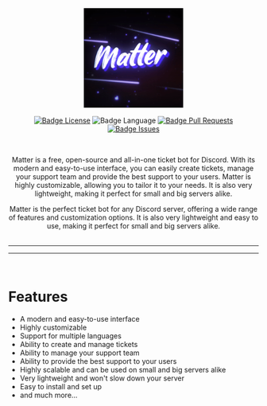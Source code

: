 <div align = center>

<img src=".github/resources/matter.gif" width="200" height="200" alt="banner">

<br>

<!-- ![Badge Workflow] -->
[![Badge License]][License]
![Badge Language]
[![Badge Pull Requests]][Pull Requests]
[![Badge Issues]][Issues]<br>

<br>

Matter is a free, open-source and all-in-one ticket bot for Discord. With its modern and easy-to-use interface, you can easily create tickets, manage your support team and provide the best support to your users. Matter is highly customizable, allowing you to tailor it to your needs. It is also very lightweight, making it perfect for small and big servers alike.

Matter is the perfect ticket bot for any Discord server, offering a wide range of features and customization options. It is also very lightweight and easy to use, making it perfect for small and big servers alike.
<br>
<br>

---

<!-- **[<kbd> <br> Install <br> </kbd>][Install]**
**[<kbd> <br> Quick Start <br> </kbd>][Quick Start]**
**[<kbd> <br> Configure <br> </kbd>][Configure]**
**[<kbd> <br> Contribute <br> </kbd>][Contribute]** -->

---

<br>

</div>

# Features

- A modern and easy-to-use interface
- Highly customizable
- Support for multiple languages
- Ability to create and manage tickets
- Ability to manage your support team
- Ability to provide the best support to your users
- Highly scalable and can be used on small and big servers alike
- Very lightweight and won't slow down your server
- Easy to install and set up
- and much more...

<br>
<br>

</div>

<!-- # Special Thanks

<br>

**[wlroots]** - *For powering Matter in the past*

**[tinywl]** - *For showing how 2 do stuff*

**[Sway]** - *For showing how 2 do stuff the overkill way*

**[Vivarium]** - *For showing how 2 do stuff the simple way*

**[dwl]** - *For showing how 2 do stuff the hacky way*

**[Wayfire]** - *For showing how 2 do some graphics stuff* -->

<!----------------------------------------------------------------------------->

<!-- [Configure]: https://wiki.Matter.org/Configuring/Configuring-Matter/ -->

[Pull Requests]: https://github.com/kaeeraa/Matter/pulls
[Issues]: https://github.com/kaeeraa/Matter/issues

<!-- [Contribute]: https://wiki.Matter.org/Contributing-and-Debugging/
[Install]: https://wiki.Matter.org/Getting-Started/Installation/
[Quick Start]: https://wiki.Matter.org/Getting-Started/Master-Tutorial/ -->
[License]: LICENSE

<!----------------------------------{ Thanks }--------------------------------->

<!-- [Vivarium]: https://github.com/inclement/vivarium
[WlRoots]: https://gitlab.freedesktop.org/wlroots/wlroots
[Wayfire]: https://github.com/WayfireWM/wayfire
[TinyWl]: https://gitlab.freedesktop.org/wlroots/wlroots/-/blob/master/tinywl/tinywl.c
[Sway]: https://github.com/swaywm/sway
[DWL]: https://codeberg.org/dwl/dwl -->

<!----------------------------------{ Images }--------------------------------->

<!-- [Preview A]: https://i.ibb.co/C1yTb0r/falf.png
[Preview B]: https://linfindel.github.io/cdn/Matter-preview-b.png
[Preview C]: https://i.ibb.co/B3GJg28/20221126-20h53m26s-grim.png -->

<!----------------------------------{ Badges }--------------------------------->

<!-- [Badge Workflow]: https://github.com/kaeeraa/Matter/actions/workflows/ci.yaml/badge.svg -->

[Badge Issues]: https://img.shields.io/github/issues/kaeeraa/Matter
[Badge Pull Requests]: https://img.shields.io/github/issues-pr/kaeeraa/Matter
[Badge Language]: https://img.shields.io/github/languages/top/kaeeraa/Matter
[Badge License]: https://img.shields.io/github/license/kaeeraa/Matter

<!-- actually stoled readme from https://github.com/kaeeraa/Matter , thanks u  -->